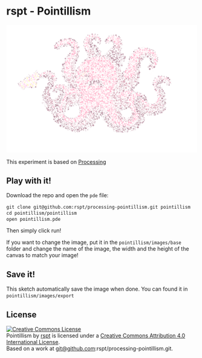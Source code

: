 # rspt - Pointillism

![rspt - octopus](./octopus.png)

This experiment is based on [Processing](https://processing.org)

## Play with it!

Download the repo and open the `pde` file:

```
git clone git@github.com:rspt/processing-pointillism.git pointillism
cd pointillism/pointillism
open pointillism.pde
```

Then simply click run!

If you want to change the image, put it in the `pointillism/images/base` folder and change the name of the image, the width and the height of the canvas to match your image!

## Save it!

This sketch automatically save the image when done. You can found it in `pointillism/images/export`

## License

<a rel="license" href="http://creativecommons.org/licenses/by/4.0/"><img alt="Creative Commons License" style="border-width:0" src="https://i.creativecommons.org/l/by/4.0/88x31.png" /></a><br /><span xmlns:dct="http://purl.org/dc/terms/" property="dct:title">Pointillism</span> by <a xmlns:cc="http://creativecommons.org/ns#" href="https://rspt.io" property="cc:attributionName" rel="cc:attributionURL">rspt</a> is licensed under a <a rel="license" href="http://creativecommons.org/licenses/by/4.0/">Creative Commons Attribution 4.0 International License</a>.<br />Based on a work at <a xmlns:dct="http://purl.org/dc/terms/" href="git@github.com:rspt/processing-pointillism.git" rel="dct:source">git@github.com:rspt/processing-pointillism.git</a>.
